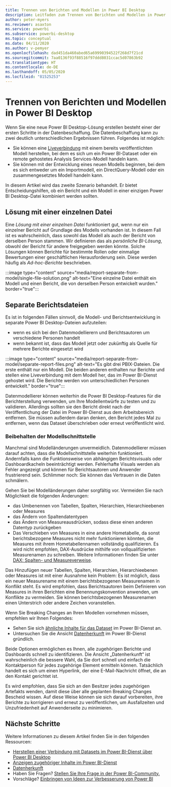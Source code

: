 ```yaml
---
title: Trennen von Berichten und Modellen in Power BI Desktop
description: Leitfaden zum Trennen von Berichten und Modellen in Power BI Desktop
author: peter-myers
ms.reviewer: asaxton
ms.service: powerbi
ms.subservice: powerbi-desktop
ms.topic: conceptual
ms.date: 04/11/2020
ms.author: v-pemyer
ms.openlocfilehash: dad451da460abed65a69990394522f268d7f21cd
ms.sourcegitcommit: 7aa0136f93f88516f97ddd8031ccac5d07863b92
ms.translationtype: HT
ms.contentlocale: de-DE
ms.lasthandoff: 05/05/2020
ms.locfileid: "81525253"
---
```

# <a name="separate-reports-from-models-in-power-bi-desktop"></a>Trennen von Berichten und Modellen in Power BI Desktop

Wenn Sie eine neue Power BI Desktop-Lösung erstellen besteht einer der ersten Schritte in der Datenbeschaffung. Die Datenbeschaffung kann zu zwei deutlich unterschiedlichen Ergebnissen führen. Folgendes ist möglich:

- Sie können eine [Liveverbindung](../desktop-report-lifecycle-datasets.md) mit einem bereits veröffentlichten Modell herstellen, bei dem es sich um ein Power BI-Dataset oder ein remote gehostetes Analysis Services-Modell handeln kann.
- Sie können mit der Entwicklung eines neuen Modells beginnen, bei dem es sich entweder um ein Importmodell, ein DirectQuery-Modell oder ein zusammengesetztes Modell handeln kann.

In diesem Artikel wird das zweite Szenario behandelt. Er bietet Entscheidungshilfen, ob ein Bericht und ein Modell in einer einzigen Power BI Desktop-Datei kombiniert werden sollten.

## <a name="single-file-solution"></a>Lösung mit einer einzelnen Datei

Eine _Lösung mit einer einzelnen Datei_ funktioniert gut, wenn nur ein einzelner Bericht auf Grundlage des Modells vorhanden ist. In diesem Fall ist es wahrscheinlich, dass sowohl das Modell als auch der Bericht von derselben Person stammen. Wir definieren das als _persönliche BI-Lösung_, obwohl der Bericht für andere freigegeben werden könnte. Solche Lösungen können Berichte für bestimmte Rollen oder einmalige Bewertungen einer geschäftlichen Herausforderung sein. Diese werden häufig als _Ad-hoc-Berichte_ beschrieben.

:::image type="content" source="media/report-separate-from-model/single-file-solution.png" alt-text="Eine einzelne Datei enthält ein Modell und einen Bericht, die von derselben Person entwickelt wurden." border="true":::

## <a name="separate-report-files"></a>Separate Berichtsdateien

Es ist in folgenden Fällen sinnvoll, die Modell- und Berichtsentwicklung in separate Power BI Desktop-Dateien aufzuteilen:

- wenn es sich bei den Datenmodellierern und Berichtsautoren um verschiedene Personen handelt
- wenn bekannt ist, dass das Modell jetzt oder zukünftig als Quelle für mehrere Berichte eingesetzt wird

:::image type="content" source="media/report-separate-from-model/separate-report-files.png" alt-text="Es gibt drei PBIX-Dateien. Die erste enthält nur ein Modell. Die beiden anderen enthalten nur Berichte und stellen eine Liveverbindung mit dem Modell her, das im Power BI-Dienst gehostet wird. Die Berichte werden von unterschiedlichen Personen entwickelt." border="true":::

Datenmodellierer können weiterhin die Power BI Desktop-Features für die Berichterstellung verwenden, um Ihre Modellentwürfe zu testen und zu validieren. Allerdings sollten sie den Bericht direkt nach der Veröffentlichung der Datei im Power BI-Dienst aus dem Arbeitsbereich entfernen. Sie müssen außerdem daran denken, den Bericht jedes Mal zu entfernen, wenn das Dataset überschrieben oder erneut veröffentlicht wird.

### <a name="preserve-the-model-interface"></a>Beibehalten der Modellschnittstelle

Manchmal sind Modelländerungen unvermeidlich. Datenmodellierer müssen darauf achten, dass die Modellschnittstelle weiterhin funktioniert. Andernfalls kann die Funktionsweise von abhängigen Berichtsvisuals oder Dashboardkacheln beeinträchtigt werden. Fehlerhafte Visuals werden als Fehler angezeigt und können für Berichtsautoren und Anwender frustrierend sein. Schlimmer noch: Sie können das Vertrauen in die Daten schmälern.

Gehen Sie bei Modelländerungen daher sorgfältig vor. Vermeiden Sie nach Möglichkeit die folgenden Änderungen:

- das Umbenennen von Tabellen, Spalten, Hierarchien, Hierarchieebenen oder Measures
- das Ändern von Spaltendatentypen
- das Ändern von Measureausdrücken, sodass diese einen anderen Datentyp zurückgeben
- Das Verschieben von Measures in eine andere Hometabelle, da sonst berichtsbezogene Measures nicht mehr funktionieren könnten, die Measures mit ihrem Hometabellennamen vollständig qualifizieren. Es wird nicht empfohlen, DAX-Ausdrücke mithilfe von vollqualifizierten Measurenamen zu schreiben. Weitere Informationen finden Sie unter [DAX: Spalten- und Measureverweise](dax-column-measure-references.md).

Das Hinzufügen neuer Tabellen, Spalten, Hierarchien, Hierarchieebenen oder Measures ist mit einer Ausnahme kein Problem: Es ist möglich, dass ein neuer Measurename mit einem berichtsbezogenen Measurenamen in Konflikt steht. Es wird empfohlen, dass Berichtsautoren beim Definieren von Measures in ihren Berichten eine Benennungskonvention anwenden, um Konflikte zu vermeiden. Sie können berichtsbezogenen Measurenamen einen Unterstrich oder andere Zeichen voranstellen.

Wenn Sie Breaking Changes an Ihren Modellen vornehmen müssen, empfehlen wir Ihnen Folgendes:

- Sehen Sie sich [ähnliche Inhalte für das Dataset](../consumer/end-user-related.md#view-related-content-for-a-dataset) im Power BI-Dienst an.
- Untersuchen Sie die Ansicht [Datenherkunft](../collaborate-share/service-data-lineage.md) im Power BI-Dienst gründlich.

Beide Optionen ermöglichen es Ihnen, alle zugehörigen Berichte und Dashboards schnell zu identifizieren. Die Ansicht „Datenherkunft“ ist wahrscheinlich die bessere Wahl, da Sie dort schnell und einfach die Kontaktperson für jedes zugehörige Element ermitteln können. Tatsächlich handelt es sich um einen Hyperlink, der eine E-Mail-Nachricht öffnet, die an den Kontakt gerichtet ist.

Es wird empfohlen, dass Sie sich an den Besitzer jedes zugehörigen Artefakts wenden, damit diese über alle geplanten Breaking Changes Bescheid wissen. Auf diese Weise können sie sich darauf vorbereiten, ihre Berichte zu korrigieren und erneut zu veröffentlichen, um Ausfallzeiten und Unzufriedenheit auf Anwenderseite zu minimieren.

## <a name="next-steps"></a>Nächste Schritte

Weitere Informationen zu diesem Artikel finden Sie in den folgenden Ressourcen:

- [Herstellen einer Verbindung mit Datasets im Power BI-Dienst über Power BI Desktop](../desktop-report-lifecycle-datasets.md)
- [Anzeigen zugehöriger Inhalte im Power BI-Dienst](../consumer/end-user-related.md)
- [Datenherkunft](../collaborate-share/service-data-lineage.md)
- Haben Sie Fragen? [Stellen Sie Ihre Frage in der Power BI-Community.](https://community.powerbi.com/)
- Vorschläge? [Einbringen von Ideen zur Verbesserung von Power BI](https://ideas.powerbi.com/)
